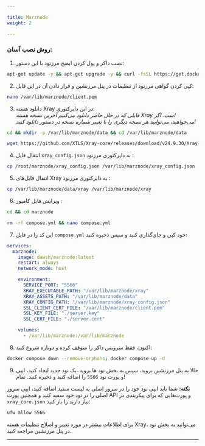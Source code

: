 ```yaml
---

title: Marznode  
weight: 2

---
```


### روش نصب آسان:

1. نصب داکر و پول کردن ایمیج مرزنود با این دستور:

```bash
apt-get update -y && apt-get upgrade -y && curl -fsSL https://get.docker.com | sh && git clone https://github.com/khodedawsh/marznode && cd marznode && docker compose up -d
```

2. کپی کردن گواهی مرزنود از تنظیمات در پنل مرزنشین و قرار دادن آن در این فایل:

```bash
nano /var/lib/marznode/client.pem
```

3. دانلود هسته Xray در این دایرکتوری:  
   *فایلی که در حال حاضر دانلود می‌کنیم آخرین نسخه هسته Xray است. اگر می‌خواهید، می‌توانید هر نسخه دیگری را با تغییر شماره نسخه در دستور دانلود کنید!*

```bash
cd && mkdir -p /var/lib/marznode/data && cd /var/lib/marznode/data
```

```bash
wget https://github.com/XTLS/Xray-core/releases/download/v24.9.30/Xray-linux-64.zip && unzip Xray-linux-64.zip && rm Xray-linux-64.zip
```

4. انتقال فایل `xray_config.json` به دایرکتوری مرزنود :

```bash
cp /root/marznode/xray_config.json /var/lib/marznode/xray_config.json
```

5. انتقال فایل‌های Xray به دایرکتوری مرزنود :

```bash
cp /var/lib/marznode/data/xray /var/lib/marznode/xray
```

6. ویرایش فایل کامپوز :

```bash
cd && cd marznode
```

```bash
rm -rf compose.yml && nano compose.yml
```

7. این کد را در فایل `compose.yml` خود کپی و جای‌گذاری کنید و سپس ذخیره کنید:

```yaml
services:
  marznode:
    image: dawsh/marznode:latest
    restart: always
    network_mode: host

    environment:
      SERVICE_PORT: "5566"
      XRAY_EXECUTABLE_PATH: "/var/lib/marznode/xray"
      XRAY_ASSETS_PATH: "/var/lib/marznode/data"
      XRAY_CONFIG_PATH: "/var/lib/marznode/xray_config.json"
      SSL_CLIENT_CERT_FILE: "/var/lib/marznode/client.pem"
      SSL_KEY_FILE: "./server.key"
      SSL_CERT_FILE: "./server.cert"

    volumes:
      - /var/lib/marznode:/var/lib/marznode
```

8. اکنون، فقط سرویس داکر را متوقف کرده و دوباره شروع کنید:

```bash
docker compose down --remove-orphans; docker compose up -d
```

9. حالا به پنل مرزنشین بروید، سپس به بخش نود ها بروید. یک نود جدید ایجاد کنید، ایپی و پورت نود `5566` را اضافه کنید و ذخیره کنید. تمام!

**نکته:** شما باید ایپی نود خود را در سرور اصلی به لیست سفید اضافه کنید، ایپی سرور اصلی را در نود خود سفید کنید و همچنین پورت API و پورت‌هایی که برای پیکربندی در `xray_core.json` نیاز دارید را باز کنید:

```bash
ufw allow 5566
```

برای اطلاعات بیشتر در مورد تغییر و اصلاح تنظیمات هسته Xray، می‌توانید به بخش نود در پنل مرزنشین مراجعه کنید.

---
